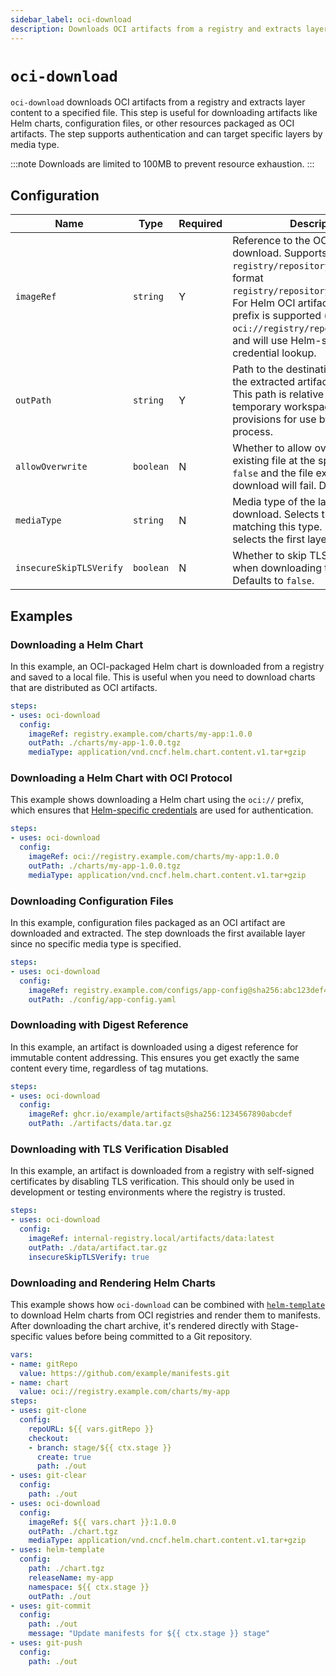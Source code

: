 ```yaml
---
sidebar_label: oci-download
description: Downloads OCI artifacts from a registry and extracts layer content to a specified file.
---
```


# `oci-download`

`oci-download` downloads OCI artifacts from a registry and extracts layer
content to a specified file. This step is useful for downloading artifacts like
Helm charts, configuration files, or other resources packaged as OCI artifacts.
The step supports authentication and can target specific layers by media type.

:::note
Downloads are limited to 100MB to prevent resource exhaustion.
:::

## Configuration

| Name | Type | Required | Description |
|------|------|----------|-------------|
| `imageRef` | `string` | Y | Reference to the OCI artifact to download. Supports both tag format `registry/repository:tag` and digest format `registry/repository@sha256:digest`. For Helm OCI artifacts, the `oci://` prefix is supported (e.g., `oci://registry/repository:tag`) and will use Helm-specific credential lookup. |
| `outPath` | `string` | Y | Path to the destination file where the extracted artifact will be saved. This path is relative to the temporary workspace that Kargo provisions for use by the promotion process. |
| `allowOverwrite` | `boolean` | N | Whether to allow overwriting an existing file at the specified path. If `false` and the file exists, the download will fail. Defaults to `false`. |
| `mediaType` | `string` | N | Media type of the layer to download. Selects the first layer matching this type. If not specified, selects the first layer available. |
| `insecureSkipTLSVerify` | `boolean` | N | Whether to skip TLS verification when downloading the artifact. Defaults to `false`. |

## Examples

### Downloading a Helm Chart

In this example, an OCI-packaged Helm chart is downloaded from a registry and
saved to a local file. This is useful when you need to download charts that are
distributed as OCI artifacts.

```yaml
steps:
- uses: oci-download
  config:
    imageRef: registry.example.com/charts/my-app:1.0.0
    outPath: ./charts/my-app-1.0.0.tgz
    mediaType: application/vnd.cncf.helm.chart.content.v1.tar+gzip
```

### Downloading a Helm Chart with OCI Protocol

This example shows downloading a Helm chart using the `oci://` prefix, which
ensures that [Helm-specific credentials](../../50-security/30-managing-credentials.md)
are used for authentication.

```yaml
steps:
- uses: oci-download
  config:
    imageRef: oci://registry.example.com/charts/my-app:1.0.0
    outPath: ./charts/my-app-1.0.0.tgz
    mediaType: application/vnd.cncf.helm.chart.content.v1.tar+gzip
```

### Downloading Configuration Files

In this example, configuration files packaged as an OCI artifact are downloaded
and extracted. The step downloads the first available layer since no specific
media type is specified.

```yaml
steps:
- uses: oci-download
  config:
    imageRef: registry.example.com/configs/app-config@sha256:abc123def456789
    outPath: ./config/app-config.yaml
```

### Downloading with Digest Reference

In this example, an artifact is downloaded using a digest reference for
immutable content addressing. This ensures you get exactly the same content
every time, regardless of tag mutations.

```yaml
steps:
- uses: oci-download
  config:
    imageRef: ghcr.io/example/artifacts@sha256:1234567890abcdef
    outPath: ./artifacts/data.tar.gz
```

### Downloading with TLS Verification Disabled

In this example, an artifact is downloaded from a registry with self-signed
certificates by disabling TLS verification. This should only be used in
development or testing environments where the registry is trusted.

```yaml
steps:
- uses: oci-download
  config:
    imageRef: internal-registry.local/artifacts/data:latest
    outPath: ./data/artifact.tar.gz
    insecureSkipTLSVerify: true
```

### Downloading and Rendering Helm Charts

This example shows how `oci-download` can be combined with
[`helm-template`](helm-template.md) to download Helm charts from OCI registries
and render them to manifests. After downloading the chart archive, it's rendered
directly with Stage-specific values before being committed to a Git repository.

```yaml
vars:
- name: gitRepo
  value: https://github.com/example/manifests.git
- name: chart
  value: oci://registry.example.com/charts/my-app
steps:
- uses: git-clone
  config:
    repoURL: ${{ vars.gitRepo }}
    checkout:
    - branch: stage/${{ ctx.stage }}
      create: true
      path: ./out
- uses: git-clear
  config:
    path: ./out
- uses: oci-download
  config:
    imageRef: ${{ vars.chart }}:1.0.0
    outPath: ./chart.tgz
    mediaType: application/vnd.cncf.helm.chart.content.v1.tar+gzip
- uses: helm-template
  config:
    path: ./chart.tgz
    releaseName: my-app
    namespace: ${{ ctx.stage }}
    outPath: ./out
- uses: git-commit
  config:
    path: ./out
    message: "Update manifests for ${{ ctx.stage }} stage"
- uses: git-push
  config:
    path: ./out
```
